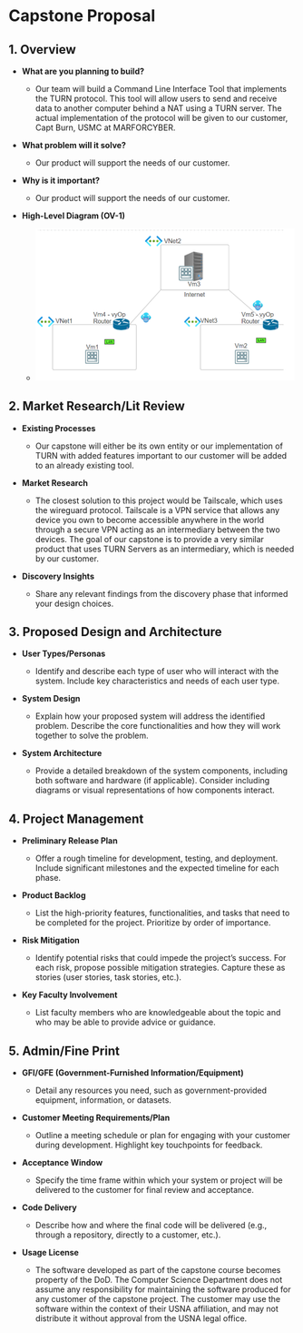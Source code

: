 # Capstone Proposal

## 1. Overview

- **What are you planning to build?**
  - Our team will build a Command Line Interface Tool that implements the TURN protocol. This tool will allow users to send and receive data to another computer behind a NAT using a TURN server. The actual implementation of the protocol will be given to our customer, Capt Burn, USMC at MARFORCYBER.
  
- **What problem will it solve?**
  - Our product will support the needs of our customer.

- **Why is it important?**
  - Our product will support the needs of our customer.

- **High-Level Diagram (OV-1)**
  - ![TURN Net Diagram](TURN_Diagram.png)

## 2. Market Research/Lit Review

- **Existing Processes**
  - Our capstone will either be its own entity or our implementation of TURN with added features important to our customer will be added to an already existing tool.

- **Market Research**
  - The closest solution to this project would be Tailscale, which uses the wireguard protocol. Tailscale is a VPN service that allows any device you own to become accessible anywhere in the world through a secure VPN acting as an intermediary between the two devices. The goal of our capstone is to provide a very similar product that uses TURN Servers as an intermediary, which is needed by our customer. 

- **Discovery Insights**
  - Share any relevant findings from the discovery phase that informed your design choices.

## 3. Proposed Design and Architecture

- **User Types/Personas**
  - Identify and describe each type of user who will interact with the system. Include key characteristics and needs of each user type.

- **System Design**
  - Explain how your proposed system will address the identified problem. Describe the core functionalities and how they will work together to solve the problem.

- **System Architecture**
  - Provide a detailed breakdown of the system components, including both software and hardware (if applicable). Consider including diagrams or visual representations of how components interact.

## 4. Project Management

- **Preliminary Release Plan**
  - Offer a rough timeline for development, testing, and deployment. Include significant milestones and the expected timeline for each phase.

- **Product Backlog**
  - List the high-priority features, functionalities, and tasks that need to be completed for the project. Prioritize by order of importance.

- **Risk Mitigation**
  - Identify potential risks that could impede the project’s success. For each risk, propose possible mitigation strategies. Capture these as stories (user stories, task stories, etc.).

- **Key Faculty Involvement**
  - List faculty members who are knowledgeable about the topic and who may be able to provide advice or guidance.

## 5. Admin/Fine Print

- **GFI/GFE (Government-Furnished Information/Equipment)**
  - Detail any resources you need, such as government-provided equipment, information, or datasets.

- **Customer Meeting Requirements/Plan**
  - Outline a meeting schedule or plan for engaging with your customer during development. Highlight key touchpoints for feedback.

- **Acceptance Window**
  - Specify the time frame within which your system or project will be delivered to the customer for final review and acceptance.

- **Code Delivery**
  - Describe how and where the final code will be delivered (e.g., through a repository, directly to a customer, etc.).

- **Usage License**
  - The software developed as part of the capstone course becomes
property of the DoD. The Computer Science Department does not assume any
responsibility for maintaining the software produced for any customer of the capstone
project. The customer may use the software within the context of their USNA affiliation,
and may not distribute it without approval from the USNA legal office.
